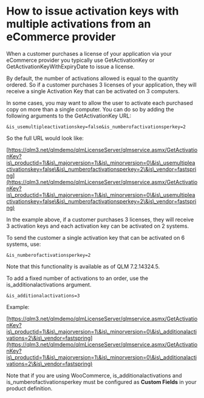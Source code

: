 # How to issue activation keys with multiple activations from an eCommerce provider

When a customer purchases a license of your application via your eCommerce provider you typically use GetActivationKey or GetActivationKeyWithExpiryDate to issue a license.

By default, the number of activations allowed is equal to the quantity ordered. So if a customer purchases 3 licenses of your application, they will receive a single Activation Key that can be activated on 3 computers.

In some cases, you may want to allow the user to activate each purchased copy on more than a single computer.  You can do so by adding the following arguments to the GetActivationKey URL:

```
&is_usemultipleactivationskey=false&is_numberofactivationsperkey=2
```

So the full URL would look like:

[https://qlm3.net/qlmdemo/qlmLicenseServer/qlmservice.asmx/GetActivationKey?is\_productid=1\&is\_majorversion=1\&is\_minorversion=0\&is\_usemultipleactivationskey=false\&is\_numberofactivationsperkey=2\&is\_vendor=fastspring](https://qlm3.net/qlmdemo/qlmLicenseServer/qlmservice.asmx/GetActivationKey?is\_productid=1\&is\_majorversion=1\&is\_minorversion=0\&is\_usemultipleactivationskey=false\&is\_numberofactivationsperkey=2\&is\_vendor=fastspring)

&#x20;In the example above, if a customer purchases 3 licenses, they will receive 3 activation keys and each activation key can be activated on 2 systems.

To send the customer a single activation key that can be activated on 6 systems, use:

```
&is_numberofactivationsperkey=2
```

Note that this functionality is available as of QLM 7.2.14324.5.&#x20;

To add a fixed number of activations to an order, use the is\_additionalactivations argument.&#x20;

```
&is_additionalactivations=3
```

Example:

[https://qlm3.net/qlmdemo/qlmLicenseServer/qlmservice.asmx/GetActivationKey?is\_productid=1\&is\_majorversion=1\&is\_minorversion=0\&is\_additionalactivations=2\&is\_vendor=fastspring](https://qlm3.net/qlmdemo/qlmLicenseServer/qlmservice.asmx/GetActivationKey?is\_productid=1\&is\_majorversion=1\&is\_minorversion=0\&is\_additionalactivations=2\&is\_vendor=fastspring)

&#x20;

Note that if you are using WooCommerce, is\_additionalactivations and is\_numberofactivationsperkey must be configured as **Custom Fields** in your product definition.

